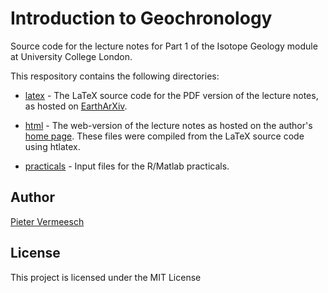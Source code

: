# Introduction to Geochronology

Source code for the lecture notes for Part 1 of the Isotope Geology
module at University College London.

This respository contains the following directories:

* [latex](https://www.github.com/pvermees/geotopes/tree/master/latex) -
  The LaTeX source code for the PDF version of the lecture notes, as
  hosted on [EarthArXiv](http://dx.doi.org/10.17605/OSF.IO/SJ4FT).

* [html](http://www.github.com/pvermees/geotopes/tree/master/html) -
  The web-version of the lecture notes as hosted on the author's
  [home page](http://ucl.ac.uk/~ucfbpve/geotopes). These files
  were compiled from the LaTeX source code using htlatex.

* [practicals](https://www.github.com/pvermees/geotopes/tree/master/practicals) -
  Input files for the R/Matlab practicals.

## Author

[Pieter Vermeesch](http://pieter.london-geochron.com)

## License

This project is licensed under the MIT License